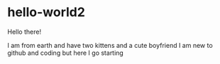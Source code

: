 # hello-world2

Hello there!

I am from earth and have two kittens and a cute boyfriend
I am new to github and coding but here I go starting 
